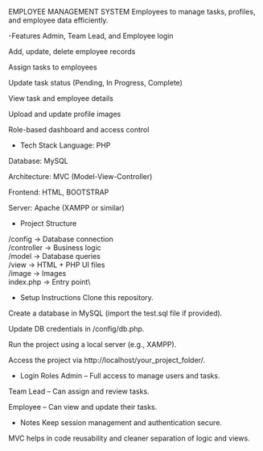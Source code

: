 EMPLOYEE MANAGEMENT SYSTEM
Employees to manage tasks, profiles, and employee data efficiently.

-Features
Admin, Team Lead, and Employee login

Add, update, delete employee records

Assign tasks to employees

Update task status (Pending, In Progress, Complete)

View task and employee details

Upload and update profile images

Role-based dashboard and access control

- Tech Stack
Language: PHP

Database: MySQL

Architecture: MVC (Model-View-Controller)

Frontend: HTML, BOOTSTRAP  

Server: Apache (XAMPP or similar)

- Project Structure

/config         -> Database connection  
/controller     -> Business logic  
/model          -> Database queries  
/view           -> HTML + PHP UI files  
/image          -> Images  
index.php       -> Entry point\


- Setup Instructions
Clone this repository.

Create a database in MySQL (import the test.sql file if provided).

Update DB credentials in /config/db.php.

Run the project using a local server (e.g., XAMPP).

Access the project via http://localhost/your_project_folder/.

- Login Roles
Admin – Full access to manage users and tasks.

Team Lead – Can assign and review tasks.

Employee – Can view and update their tasks.

- Notes
Keep session management and authentication secure.

MVC helps in code reusability and cleaner separation of logic and views.

